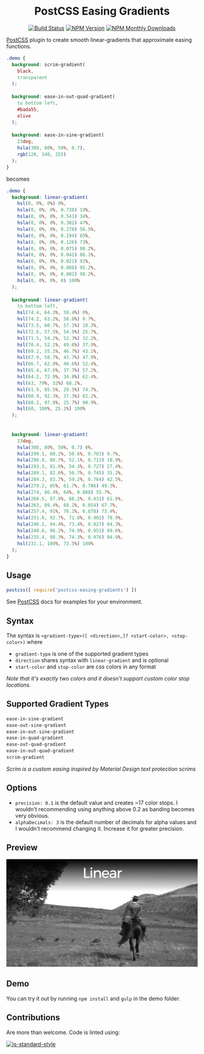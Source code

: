 <div align="center" markdown="1">

# PostCSS Easing Gradients

[![Build Status][ci-img]][ci]
[![NPM Version][npm-img]][npm]
[![NPM Monthly Downloads][dm-img]][npm]

</div>

[PostCSS] plugin to create smooth linear-gradients that approximate easing functions.

```css
.demo {
  background: scrim-gradient(
    black,
    transparent
  );

  background: ease-in-out-quad-gradient(
    to bottom left,
    #bada55,
    olive
  );

  background: ease-in-sine-gradient(
    23deg,
    hsla(300, 80%, 50%, 0.7),
    rgb(120, 140, 255)
  );
}
```
becomes
```css
.demo {
  background: linear-gradient(
    hsl(0, 0%, 0%) 0%,
    hsla(0, 0%, 0%, 0.738) 19%,
    hsla(0, 0%, 0%, 0.541) 34%,
    hsla(0, 0%, 0%, 0.382) 47%,
    hsla(0, 0%, 0%, 0.278) 56.5%,
    hsla(0, 0%, 0%, 0.194) 65%,
    hsla(0, 0%, 0%, 0.126) 73%,
    hsla(0, 0%, 0%, 0.075) 80.2%,
    hsla(0, 0%, 0%, 0.042) 86.1%,
    hsla(0, 0%, 0%, 0.021) 91%,
    hsla(0, 0%, 0%, 0.008) 95.2%,
    hsla(0, 0%, 0%, 0.002) 98.2%,
    hsla(0, 0%, 0%, 0) 100%
  );

  background: linear-gradient(
    to bottom left,
    hsl(74.4, 64.3%, 59.4%) 0%,
    hsl(74.2, 63.2%, 58.8%) 9.7%,
    hsl(73.5, 60.7%, 57.1%) 18.3%,
    hsl(72.6, 57.5%, 54.9%) 25.7%,
    hsl(71.5, 54.2%, 52.3%) 32.2%,
    hsl(70.4, 52.1%, 49.6%) 37.9%,
    hsl(69.2, 55.1%, 46.7%) 43.1%,
    hsl(67.9, 58.7%, 43.7%) 47.9%,
    hsl(66.7, 62.8%, 40.6%) 52.4%,
    hsl(65.4, 67.6%, 37.7%) 57.2%,
    hsl(64.2, 72.9%, 34.8%) 62.4%,
    hsl(63, 79%, 32%) 68.2%,
    hsl(61.9, 85.5%, 29.5%) 74.7%,
    hsl(60.9, 92.3%, 27.3%) 82.2%,
    hsl(60.2, 97.8%, 25.7%) 90.9%,
    hsl(60, 100%, 25.1%) 100%
  );


  background: linear-gradient(
    23deg,
    hsla(300, 80%, 50%, 0.7) 0%,
    hsla(299.1, 80.2%, 50.6%, 0.703) 9.7%,
    hsla(296.8, 80.7%, 52.1%, 0.713) 18.9%,
    hsla(293.3, 81.6%, 54.3%, 0.727) 27.4%,
    hsla(289.1, 82.6%, 56.7%, 0.745) 35.2%,
    hsla(284.3, 83.7%, 59.2%, 0.764) 42.5%,
    hsla(279.2, 85%, 61.7%, 0.786) 49.3%,
    hsla(274, 86.4%, 64%, 0.808) 55.7%,
    hsla(268.5, 87.8%, 66.2%, 0.831) 61.8%,
    hsla(263, 89.4%, 68.2%, 0.854) 67.7%,
    hsla(257.4, 91%, 70.1%, 0.878) 73.4%,
    hsla(251.8, 92.7%, 71.8%, 0.902) 78.9%,
    hsla(246.2, 94.4%, 73.4%, 0.927) 84.3%,
    hsla(240.6, 96.2%, 74.9%, 0.951) 89.6%,
    hsla(235.4, 98.3%, 74.3%, 0.976) 94.9%,
    hsl(231.1, 100%, 73.5%) 100%
  );
}
```

## Usage

```js
postcss([ require('postcss-easing-gradients') ])
```
See [PostCSS] docs for examples for your environment.

## Syntax

The syntax is `<gradient-type>([ <direction>,]? <start-color>, <stop-color>)` where
* `gradient-type` is one of the supported gradient types
* `direction` shares syntax with `linear-gradient` and is optional
* `start-color` and `stop-color` are css colors in any format

*Note that it's exactly two colors and it doesn't support custom color stop locations.*

## Supported Gradient Types
```css
ease-in-sine-gradient
ease-out-sine-gradient
ease-in-out-sine-gradient
ease-in-quad-gradient
ease-out-quad-gradient
ease-in-out-quad-gradient
scrim-gradient
```

*Scrim is a custom easing inspired by Material Design text protection scrims*

## Options
* `precision: 0.1` is the default value and creates ~17 color stops. I wouldn't recommending using anything above 0.2 as banding becomes very obvious.
* `alphaDecimals: 3` is the default number of decimals for alpha values and I wouldn't recommend changing it. Increase it for greater precision.

## Preview
![preview](assets/linear-scrim-easeoutsine.gif)


## Demo
You can try it out by running `npm install` and `gulp` in the demo folder.

## Contributions
Are more than welcome. Code is linted using:

[![js-standard-style][js-img]][js]


[PostCSS]: https://github.com/postcss/postcss
[ci-img]:  https://img.shields.io/travis/larsenwork/postcss-easing-gradients.svg
[ci]:      https://travis-ci.org/larsenwork/postcss-easing-gradients
[js-img]:  https://cdn.rawgit.com/feross/standard/master/badge.svg
[js]:      https://standardjs.com
[npm-img]: https://img.shields.io/npm/v/postcss-easing-gradients.svg
[npm]:     https://www.npmjs.com/package/postcss-easing-gradients
[dm-img]:  https://img.shields.io/npm/dm/postcss-easing-gradients.svg
